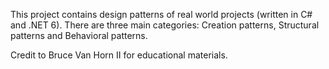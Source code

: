 This project contains design patterns of real world projects (written in C# and .NET 6). There are three main categories: Creation patterns, Structural patterns and Behavioral patterns.

Credit to Bruce Van Horn II for educational materials.
